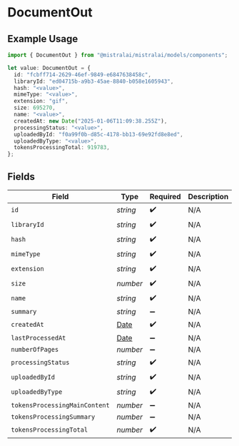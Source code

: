 # DocumentOut

## Example Usage

```typescript
import { DocumentOut } from "@mistralai/mistralai/models/components";

let value: DocumentOut = {
  id: "fcbff714-2629-46ef-9849-e6847638458c",
  libraryId: "ed04715b-a9b3-45ae-8840-b058e1605943",
  hash: "<value>",
  mimeType: "<value>",
  extension: "gif",
  size: 695270,
  name: "<value>",
  createdAt: new Date("2025-01-06T11:09:38.255Z"),
  processingStatus: "<value>",
  uploadedById: "f0a99f0b-d85c-4178-bb13-69e92fd8e8ed",
  uploadedByType: "<value>",
  tokensProcessingTotal: 919783,
};
```

## Fields

| Field                                                                                         | Type                                                                                          | Required                                                                                      | Description                                                                                   |
| --------------------------------------------------------------------------------------------- | --------------------------------------------------------------------------------------------- | --------------------------------------------------------------------------------------------- | --------------------------------------------------------------------------------------------- |
| `id`                                                                                          | *string*                                                                                      | :heavy_check_mark:                                                                            | N/A                                                                                           |
| `libraryId`                                                                                   | *string*                                                                                      | :heavy_check_mark:                                                                            | N/A                                                                                           |
| `hash`                                                                                        | *string*                                                                                      | :heavy_check_mark:                                                                            | N/A                                                                                           |
| `mimeType`                                                                                    | *string*                                                                                      | :heavy_check_mark:                                                                            | N/A                                                                                           |
| `extension`                                                                                   | *string*                                                                                      | :heavy_check_mark:                                                                            | N/A                                                                                           |
| `size`                                                                                        | *number*                                                                                      | :heavy_check_mark:                                                                            | N/A                                                                                           |
| `name`                                                                                        | *string*                                                                                      | :heavy_check_mark:                                                                            | N/A                                                                                           |
| `summary`                                                                                     | *string*                                                                                      | :heavy_minus_sign:                                                                            | N/A                                                                                           |
| `createdAt`                                                                                   | [Date](https://developer.mozilla.org/en-US/docs/Web/JavaScript/Reference/Global_Objects/Date) | :heavy_check_mark:                                                                            | N/A                                                                                           |
| `lastProcessedAt`                                                                             | [Date](https://developer.mozilla.org/en-US/docs/Web/JavaScript/Reference/Global_Objects/Date) | :heavy_minus_sign:                                                                            | N/A                                                                                           |
| `numberOfPages`                                                                               | *number*                                                                                      | :heavy_minus_sign:                                                                            | N/A                                                                                           |
| `processingStatus`                                                                            | *string*                                                                                      | :heavy_check_mark:                                                                            | N/A                                                                                           |
| `uploadedById`                                                                                | *string*                                                                                      | :heavy_check_mark:                                                                            | N/A                                                                                           |
| `uploadedByType`                                                                              | *string*                                                                                      | :heavy_check_mark:                                                                            | N/A                                                                                           |
| `tokensProcessingMainContent`                                                                 | *number*                                                                                      | :heavy_minus_sign:                                                                            | N/A                                                                                           |
| `tokensProcessingSummary`                                                                     | *number*                                                                                      | :heavy_minus_sign:                                                                            | N/A                                                                                           |
| `tokensProcessingTotal`                                                                       | *number*                                                                                      | :heavy_check_mark:                                                                            | N/A                                                                                           |